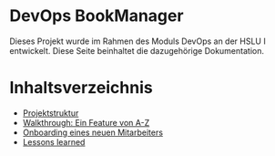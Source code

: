 # DevOps BookManager
Dieses Projekt wurde im Rahmen des Moduls DevOps an der HSLU I entwickelt.
Diese Seite beinhaltet die dazugehörige Dokumentation.

# Inhaltsverzeichnis
- [Projektstruktur](chapters/projektstruktur.md)
- [Walkthrough: Ein Feature von A-Z](chapters/walkthrough-feature.md)
- [Onboarding eines neuen Mitarbeiters](chapters/onboarding-mitarbeiter.md)
- [Lessons learned](chapters/learnings.md)